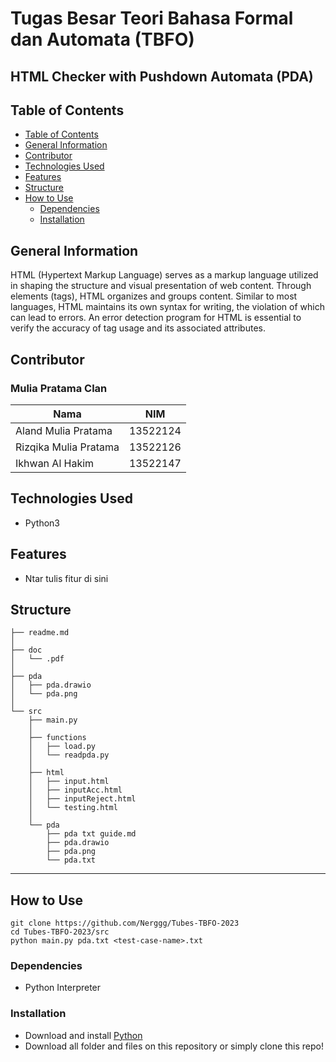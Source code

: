 # Tugas Besar Teori Bahasa Formal dan Automata (TBFO)
## HTML Checker with Pushdown Automata (PDA)
## Table of Contents
  - [Table of Contents](#table-of-contents)
  - [General Information](#general-information)
  - [Contributor](#contributor)
  - [Technologies Used](#technologies-used)
  - [Features](#features)
  - [Structure](#structure)
  - [How to Use](#how-to-use)
    - [Dependencies](#dependencies)
    - [Installation](#installation)

## General Information
HTML (Hypertext Markup Language) serves as a markup language utilized in shaping the structure and visual presentation of web content. Through elements (tags), HTML organizes and groups content. Similar to most languages, HTML maintains its own syntax for writing, the violation of which can lead to errors. An error detection program for HTML is essential to verify the accuracy of tag usage and its associated attributes.

## Contributor
### Mulia Pratama Clan
| Nama | NIM |
|---|---|
| Aland Mulia Pratama | 13522124 |
| Rizqika Mulia Pratama | 13522126 |
| Ikhwan Al Hakim | 13522147 |

## Technologies Used
- Python3

## Features
- Ntar tulis fitur di sini

## Structure
```
├── readme.md
│ 
├── doc
│   └── .pdf
│       
├── pda
│   ├── pda.drawio
│   └── pda.png
│ 
└── src
    ├── main.py
    │ 
    ├── functions
    │   ├── load.py
    │   └── readpda.py
    │
    ├── html
    │   ├── input.html
    │   ├── inputAcc.html
    │   ├── inputReject.html
    │   └── testing.html
    │
    └── pda
        ├── pda txt guide.md
        ├── pda.drawio
        ├── pda.png
        └── pda.txt
```
---

## How to Use
    git clone https://github.com/Nerggg/Tubes-TBFO-2023
    cd Tubes-TBFO-2023/src
    python main.py pda.txt <test-case-name>.txt

### Dependencies
- Python Interpreter

### Installation
- Download and install [Python](https://www.python.org/downloads/)
- Download all folder and files on this repository or simply clone this repo!

